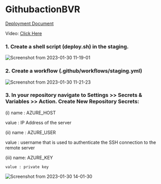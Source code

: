 # GithubactionBVR

[Deployment Document](https://shorthillstech-my.sharepoint.com/:w:/p/preeti/EV4cBTdGEddIoBlTktV-n4kBY7Du_9gyIA77MDDVucA3Qg?e=laFTNu)

Video: [Click Here](https://shorthillstech-my.sharepoint.com/:v:/p/preeti/EX1rWFQY2exIqNgIMSWlH_QBmXBL6acSrkAsEY4-jk2_zw?e=XFa4E1)

### 1. Create a shell script (deploy.sh) in the staging.

![Screenshot from 2023-01-30 11-19-01](https://user-images.githubusercontent.com/115537106/215397420-5ce6f53f-4580-46e4-b913-e28c2114bb1d.png)



### 2. Create a workflow (.github/workflows/staging.yml)
![Screenshot from 2023-01-30 11-21-23](https://user-images.githubusercontent.com/115537106/215397745-8c392b87-b0a0-4493-ab1c-829bcb2bae69.png)

### 3. In your repository navigate to Settings >> Secrets & Variables >> Action. Create New Repository Secrets:

(i) name : AZURE_HOST
   
   value : IP Address of the server
   
(ii) name : AZURE_USER

   value  : username that is used to authenticate the SSH connection to the remote server
   
(iii) name: AZURE_KEY

    value : private key
    
    
![Screenshot from 2023-01-30 14-01-30](https://user-images.githubusercontent.com/115537106/215428151-81b5da74-fcd7-409b-a12a-052cab1961c8.png)



